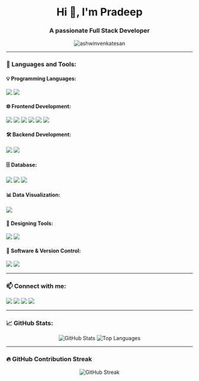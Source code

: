 <h1 align="center">Hi 👋, I'm Pradeep</h1>
<h3 align="center">A passionate Full Stack Developer</h3>

<p align="center">
  <img src="https://komarev.com/ghpvc/?username=ashwinvenkatesan&label=Profile%20views&color=0e75b6&style=flat" alt="ashwinvenkatesan" />
</p>

---

### 🚀 Languages and Tools:

#### 💡 Programming Languages:
<p>
  <img src="https://img.shields.io/badge/JavaScript-F7DF1E?style=flat&logo=javascript&logoColor=black"/>
  <img src="https://img.shields.io/badge/TypeScript-3178C6?style=flat&logo=typescript&logoColor=white"/>
</p>

#### 🌐 Frontend Development:
<p>
  <img src="https://img.shields.io/badge/React-20232A?style=flat&logo=react&logoColor=61DAFB"/>
  <img src="https://img.shields.io/badge/HTML5-E34F26?style=flat&logo=html5&logoColor=white"/>
  <img src="https://img.shields.io/badge/CSS3-1572B6?style=flat&logo=css3&logoColor=white"/>
  <img src="https://img.shields.io/badge/Sass-CC6699?style=flat&logo=sass&logoColor=white"/>
  <img src="https://img.shields.io/badge/Bootstrap-563D7C?style=flat&logo=bootstrap&logoColor=white"/>
  <img src="https://img.shields.io/badge/Babel-F9DC3E?style=flat&logo=babel&logoColor=black"/>
</p>

#### 🛠️ Backend Development:
<p>
  <img src="https://img.shields.io/badge/Node.js-339933?style=flat&logo=node.js&logoColor=white"/>
  <img src="https://img.shields.io/badge/Express.js-000000?style=flat&logo=express&logoColor=white"/>
</p>

#### 🗄️ Database:
<p>
  <img src="https://img.shields.io/badge/PostgreSQL-336791?style=flat&logo=postgresql&logoColor=white"/>
  <img src="https://img.shields.io/badge/MySQL-4479A1?style=flat&logo=mysql&logoColor=white"/>
  <img src="https://img.shields.io/badge/MongoDB-47A248?style=flat&logo=mongodb&logoColor=white"/>
</p>

#### 📊 Data Visualization:
<p>
  <img src="https://img.shields.io/badge/Chart.js-FF6384?style=flat&logo=chartdotjs&logoColor=white"/>
</p>

#### 🎨 Designing Tools:
<p>
  <img src="https://img.shields.io/badge/Figma-F24E1E?style=flat&logo=figma&logoColor=white"/>
  <img src="https://img.shields.io/badge/Adobe XD-FF61F6?style=flat&logo=adobe%20xd&logoColor=white"/>
</p>

#### 🔧 Software & Version Control:
<p>
  <img src="https://img.shields.io/badge/Git-F05032?style=flat&logo=git&logoColor=white"/>
  <img src="https://img.shields.io/badge/GitHub-181717?style=flat&logo=github&logoColor=white"/>
</p>

---

### 📫 Connect with me:

<p>
  <a href="https://twitter.com/yourhandle"><img src="https://img.shields.io/badge/Twitter-1DA1F2?style=flat&logo=twitter&logoColor=white"/></a>
  <a href="https://linkedin.com/in/yourprofile"><img src="https://img.shields.io/badge/LinkedIn-0077B5?style=flat&logo=linkedin&logoColor=white"/></a>
  <a href="https://facebook.com/yourpage"><img src="https://img.shields.io/badge/Facebook-1877F2?style=flat&logo=facebook&logoColor=white"/></a>
  <a href="https://yourblog.com"><img src="https://img.shields.io/badge/Blog-00C853?style=flat&logo=hashnode&logoColor=white"/></a>
</p>

---

### 📈 GitHub Stats:

<p align="center">
  <img src="https://github-readme-stats.vercel.app/api?username=ashwinvenkatesan&show_icons=true&theme=radical" alt="GitHub Stats" />
  <img src="https://github-readme-stats.vercel.app/api/top-langs/?username=ashwinvenkatesan&layout=compact&theme=radical" alt="Top Languages" />
</p>

---

### 🔥 GitHub Contribution Streak

<p align="center">
  <img src="https://github-readme-streak-stats.herokuapp.com/?user=ashwinvenkatesan&theme=radical" alt="GitHub Streak"/>
</p>
